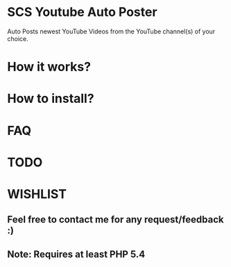 # SCS Youtube Auto Poster
Auto Posts newest YouTube Videos from the YouTube channel(s) of your choice.

# How it works?


# How to install?


# FAQ


# TODO


# WISHLIST


## Feel free to contact me for any request/feedback :)
## Note: Requires at least PHP 5.4